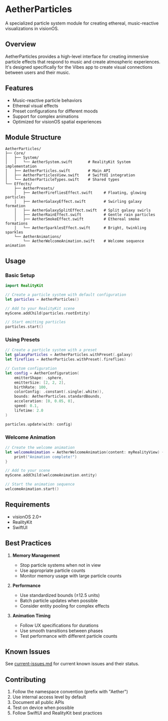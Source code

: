 # AetherParticles

A specialized particle system module for creating ethereal, music-reactive visualizations in visionOS.

## Overview

AetherParticles provides a high-level interface for creating immersive particle effects that respond to music and create atmospheric experiences. It's designed specifically for the Vibes app to create visual connections between users and their music.

## Features

- Music-reactive particle behaviors
- Ethereal visual effects
- Preset configurations for different moods
- Support for complex animations
- Optimized for visionOS spatial experiences

## Module Structure

```
AetherParticles/
├── Core/
│   ├── System/
│   │   └── AetherSystem.swift       # RealityKit System implementation
│   ├── AetherParticles.swift        # Main API
│   ├── AetherParticlesView.swift    # SwiftUI integration
│   └── AetherParticleTypes.swift    # Shared types
└── Effects/
    ├── AetherPresets/
    │   ├── AetherFirefliesEffect.swift     # Floating, glowing particles
    │   ├── AetherGalaxyEffect.swift        # Swirling galaxy formation
    │   ├── AetherGalaxySplitEffect.swift   # Split galaxy swirls
    │   ├── AetherRainEffect.swift          # Gentle rain particles
    │   ├── AetherSmokeEffect.swift         # Ethereal smoke formations
    │   └── AetherSparklesEffect.swift      # Bright, twinkling sparkles
    └── AetherAnimations/
        └── AetherWelcomeAnimation.swift    # Welcome sequence animation
```

## Usage

### Basic Setup

```swift
import RealityKit

// Create a particle system with default configuration
let particles = AetherParticles()

// Add to your RealityKit scene
myScene.addChild(particles.rootEntity)

// Start emitting particles
particles.start()
```

### Using Presets

```swift
// Create a particle system with a preset
let galaxyParticles = AetherParticles.withPreset(.galaxy)
let fireflies = AetherParticles.withPreset(.fireflies)

// Custom configuration
let config = AetherConfiguration(
    emitterShape: .sphere,
    emitterSize: [2, 2, 2],
    birthRate: 100,
    colorConfig: .constant(.single(.white)),
    bounds: AetherParticles.standardBounds,
    acceleration: [0, 0.05, 0],
    speed: 0.1,
    lifetime: 2.0
)

particles.update(with: config)
```

### Welcome Animation

```swift
// Create the welcome animation
let welcomeAnimation = AetherWelcomeAnimation(content: myRealityView) {
    print("Animation complete!")
}

// Add to your scene
myScene.addChild(welcomeAnimation.entity)

// Start the animation sequence
welcomeAnimation.start()
```

## Requirements

- visionOS 2.0+
- RealityKit
- SwiftUI

## Best Practices

1. **Memory Management**
   - Stop particle systems when not in view
   - Use appropriate particle counts
   - Monitor memory usage with large particle counts

2. **Performance**
   - Use standardized bounds (±12.5 units)
   - Batch particle updates when possible
   - Consider entity pooling for complex effects

3. **Animation Timing**
   - Follow UX specifications for durations
   - Use smooth transitions between phases
   - Test performance with different particle counts

## Known Issues

See [current-issues.md](../../current-issues.md) for current known issues and their status.

## Contributing

1. Follow the namespace convention (prefix with "Aether")
2. Use internal access level by default
3. Document all public APIs
4. Test on device when possible
5. Follow SwiftUI and RealityKit best practices
``` 